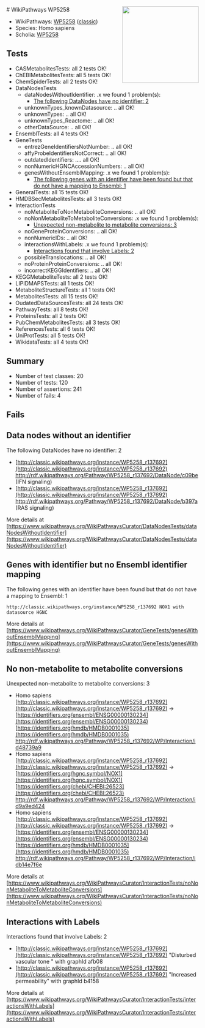 <img style="float: right; width: 200px" src="https://upload.wikimedia.org/wikipedia/commons/thumb/8/83/Wplogo_with_text_500.png/640px-Wplogo_with_text_500.png" />
# WikiPathways WP5258

* WikiPathways: [WP5258](https://wikipathways.org/pathways/WP5258) ([classic](https://classic.wikipathways.org/instance/WP5258))
* Species: Homo sapiens
* Scholia: [WP5258](https://scholia.toolforge.org/wikipathways/WP5258)
## Tests
* CASMetabolitesTests: all 2 tests OK!
* ChEBIMetabolitesTests: all 5 tests OK!
* ChemSpiderTests: all 2 tests OK!
* DataNodesTests
    * dataNodesWithoutIdentifier: .x we found 1 problem(s):
        * [The following DataNodes have no identifier: 2](#d2d32fa1)
    * unknownTypes_knownDatasource: .. all OK!
    * unknownTypes: .. all OK!
    * unknownTypes_Reactome: .. all OK!
    * otherDataSource: .. all OK!
* EnsemblTests: all 4 tests OK!
* GeneTests
    * entrezGeneIdentifiersNotNumber: .. all OK!
    * affyProbeIdentifiersNotCorrect: .. all OK!
    * outdatedIdentifiers: .... all OK!
    * nonNumericHGNCAccessionNumbers: .. all OK!
    * genesWithoutEnsemblMapping: .x we found 1 problem(s):
        * [The following genes with an identifier have been found but that do not have a mapping to Ensembl: 1](#40286d83)
* GeneralTests: all 15 tests OK!
* HMDBSecMetabolitesTests: all 3 tests OK!
* InteractionTests
    * noMetaboliteToNonMetaboliteConversions: .. all OK!
    * noNonMetaboliteToMetaboliteConversions: .x we found 1 problem(s):
        * [Unexpected non-metabolite to metabolite conversions: 3](#4b4cfac1)
    * noGeneProteinConversions: .. all OK!
    * nonNumericIDs: .. all OK!
    * interactionsWithLabels: .x we found 1 problem(s):
        * [Interactions found that involve Labels: 2](#630d2679)
    * possibleTranslocations: .. all OK!
    * noProteinProteinConversions: .. all OK!
    * incorrectKEGGIdentifiers: .. all OK!
* KEGGMetaboliteTests: all 2 tests OK!
* LIPIDMAPSTests: all 1 tests OK!
* MetaboliteStructureTests: all 1 tests OK!
* MetabolitesTests: all 15 tests OK!
* OudatedDataSourcesTests: all 24 tests OK!
* PathwayTests: all 8 tests OK!
* ProteinsTests: all 2 tests OK!
* PubChemMetabolitesTests: all 3 tests OK!
* ReferencesTests: all 6 tests OK!
* UniProtTests: all 5 tests OK!
* WikidataTests: all 4 tests OK!


## Summary

* Number of test classes: 20
* Number of tests: 120
* Number of assertions: 241
* Number of fails: 4

## Fails

<a name="d2d32fa1" />

## Data nodes without an identifier

The following DataNodes have no identifier: 2

* [http://classic.wikipathways.org/instance/WP5258_r137692](http://classic.wikipathways.org/instance/WP5258_r137692) http://rdf.wikipathways.org/Pathway/WP5258_r137692/DataNode/c09be (IFN signaling)
* [http://classic.wikipathways.org/instance/WP5258_r137692](http://classic.wikipathways.org/instance/WP5258_r137692) http://rdf.wikipathways.org/Pathway/WP5258_r137692/DataNode/b397a (RAS signaling)


More details at [https://www.wikipathways.org/WikiPathwaysCurator/DataNodesTests/dataNodesWithoutIdentifier](https://www.wikipathways.org/WikiPathwaysCurator/DataNodesTests/dataNodesWithoutIdentifier)

<a name="40286d83" />

## Genes with identifier but no Ensembl identifier mapping

The following genes with an identifier have been found but that do not have a mapping to Ensembl: 1
```
http://classic.wikipathways.org/instance/WP5258_r137692 NOX1 with datasource HGNC
```

More details at [https://www.wikipathways.org/WikiPathwaysCurator/GeneTests/genesWithoutEnsemblMapping](https://www.wikipathways.org/WikiPathwaysCurator/GeneTests/genesWithoutEnsemblMapping)

<a name="4b4cfac1" />

## No non-metabolite to metabolite conversions

Unexpected non-metabolite to metabolite conversions: 3

* Homo sapiens [http://classic.wikipathways.org/instance/WP5258_r137692](http://classic.wikipathways.org/instance/WP5258_r137692) → [https://identifiers.org/ensembl/ENSG00000130234](https://identifiers.org/ensembl/ENSG00000130234) [https://identifiers.org/hmdb/HMDB0001035](https://identifiers.org/hmdb/HMDB0001035) http://rdf.wikipathways.org/Pathway/WP5258_r137692/WP/Interaction/id48739a9
* Homo sapiens [http://classic.wikipathways.org/instance/WP5258_r137692](http://classic.wikipathways.org/instance/WP5258_r137692) → [https://identifiers.org/hgnc.symbol/NOX1](https://identifiers.org/hgnc.symbol/NOX1) [https://identifiers.org/chebi/CHEBI:26523](https://identifiers.org/chebi/CHEBI:26523) http://rdf.wikipathways.org/Pathway/WP5258_r137692/WP/Interaction/id9a9ed424
* Homo sapiens [http://classic.wikipathways.org/instance/WP5258_r137692](http://classic.wikipathways.org/instance/WP5258_r137692) → [https://identifiers.org/ensembl/ENSG00000130234](https://identifiers.org/ensembl/ENSG00000130234) [https://identifiers.org/hmdb/HMDB0001035](https://identifiers.org/hmdb/HMDB0001035) http://rdf.wikipathways.org/Pathway/WP5258_r137692/WP/Interaction/idb14e7f6e


More details at [https://www.wikipathways.org/WikiPathwaysCurator/InteractionTests/noNonMetaboliteToMetaboliteConversions](https://www.wikipathways.org/WikiPathwaysCurator/InteractionTests/noNonMetaboliteToMetaboliteConversions)

<a name="630d2679" />

## Interactions with Labels

Interactions found that involve Labels: 2

* [http://classic.wikipathways.org/instance/WP5258_r137692](http://classic.wikipathways.org/instance/WP5258_r137692) "Disturbed vascular tone " with graphId afb08
* [http://classic.wikipathways.org/instance/WP5258_r137692](http://classic.wikipathways.org/instance/WP5258_r137692) "Increased permeability" with graphId b4158


More details at [https://www.wikipathways.org/WikiPathwaysCurator/InteractionTests/interactionsWithLabels](https://www.wikipathways.org/WikiPathwaysCurator/InteractionTests/interactionsWithLabels)

